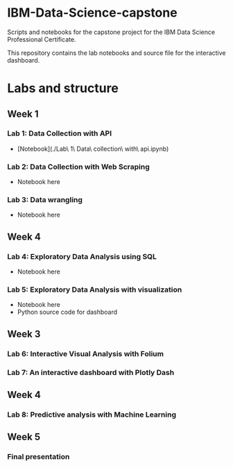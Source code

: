 # IBM-Data-Science-capstone

Scripts and notebooks for the capstone project for the IBM Data Science Professional Certificate.

This repository contains the lab notebooks and source file for the interactive dashboard.

# Labs and structure
## Week 1 
### Lab 1: Data Collection with API
- [Notebook](./Lab\ 1\ Data\ collection\ with\ api.ipynb)

### Lab 2: Data Collection with Web Scraping
- Notebook here

### Lab 3: Data wrangling
- Notebook here

## Week 4
### Lab 4: Exploratory Data Analysis using SQL
- Notebook here

### Lab 5: Exploratory Data Analysis with visualization
- Notebook here
- Python source code for dashboard

## Week 3
### Lab 6: Interactive Visual Analysis with Folium
### Lab 7: An interactive dashboard with Plotly Dash

## Week 4
### Lab 8: Predictive analysis with Machine Learning

## Week 5 
### Final presentation
